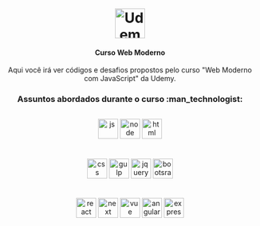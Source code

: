 <div align="center">
  <h1><img align="center" alt="Udemy" height="60" src="https://img.shields.io/badge/udemy%20-A435F0.svg?style=for-the-badge&logo=udemy&logoColor=white"/></h1>
  <h4>Curso Web Moderno</h4>
  <p>Aqui você irá ver códigos e desafios propostos pelo curso "Web Moderno com JavaScript" da Udemy.</p>
  
  <h3>Assuntos abordados durante o curso :man_technologist:</h3>
  <div style="margin: 30px;">
    <img align="center" alt="js" height="40" src="https://img.shields.io/badge/JavaScript%20-F7DF1E.svg?style=for-the-badge&logo=javascript&logoColor=black"/>
    <img align="center" alt="node" height="40" src="https://img.shields.io/badge/Node.JS%20-339933.svg?style=for-the-badge&logo=nodedotjs&logoColor=white"/>
    <img align="center" alt="html" height="40" src="https://img.shields.io/badge/HTML5%20-E34F26.svg?style=for-the-badge&logo=html5&logoColor=white"/>
    <br/>
    <h1></h1>
  </div>
  <div>
    <img align="center" alt="css" height="40" src="https://img.shields.io/badge/CSS3%20-1572B6.svg?style=for-the-badge&logo=css3&logoColor=white"/>
    <img align="center" alt="gulp" height="40" src="https://img.shields.io/badge/Gulp%20-CF4647.svg?style=for-the-badge&logo=gulp&logoColor=white"/>
    <img align="center" alt="jquery" height="40" src="https://img.shields.io/badge/JQuery%20-0769AD.svg?style=for-the-badge&logo=jquery&logoColor=white"/>
    <img align="center" alt="bootsrap" height="40" src="https://img.shields.io/badge/Bootstrap%20-7952B3.svg?style=for-the-badge&logo=bootstrap&logoColor=white"/>
    <br/>
    <h1></h1>
  </div>
  <div>
    <img align="center" alt="react" height="40" src="https://img.shields.io/badge/React%20-61DAFB.svg?style=for-the-badge&logo=react&logoColor=black"/>
    <img align="center" alt="next" height="40" src="https://img.shields.io/badge/Next.JS%20-000000.svg?style=for-the-badge&logo=nextdotjs&logoColor=white"/>
    <img align="center" alt="vue" height="40" src="https://img.shields.io/badge/Vue.JS%20-4FC08D.svg?style=for-the-badge&logo=vuedotjs&logoColor=white"/>
    <img align="center" alt="angular" height="40" src="https://img.shields.io/badge/Angular%20-DD0031.svg?style=for-the-badge&logo=angular&logoColor=white"/>
    <img align="center" alt="express" height="40" src="https://img.shields.io/badge/Express%20-000000.svg?style=for-the-badge&logo=express"/>
  </div>
</div>
